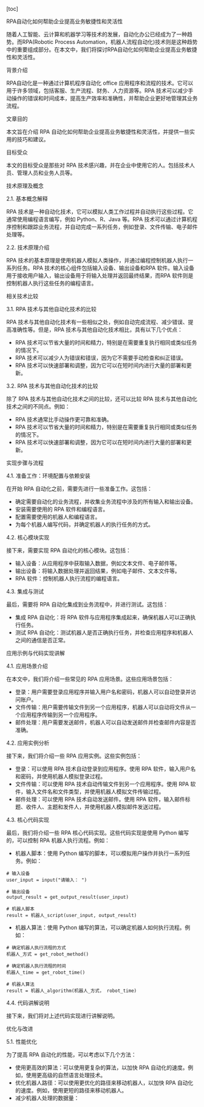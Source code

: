 
[toc]                    
                
                
RPA自动化如何帮助企业提高业务敏捷性和灵活性

随着人工智能、云计算和机器学习等技术的发展，自动化办公已经成为了一种趋势。而RPA(Robotic Process Automation，机器人流程自动化)技术则是这种趋势中的重要组成部分。在本文中，我们将探讨RPA自动化如何帮助企业提高业务敏捷性和灵活性。

背景介绍

RPA自动化是一种通过计算机程序自动化 office 应用程序和流程的技术。它可以用于许多领域，包括客服、生产流程、财务、人力资源等。RPA 技术可以减少手动操作的错误和时间成本，提高生产效率和准确性，并帮助企业更好地管理其业务流程。

文章目的

本文旨在介绍 RPA 自动化如何帮助企业提高业务敏捷性和灵活性，并提供一些实用的技巧和建议。

目标受众

本文的目标受众是那些对 RPA 技术感兴趣，并在企业中使用它的人。包括技术人员、管理人员和业务人员等。

技术原理及概念

2.1. 基本概念解释

RPA 技术是一种自动化技术，它可以模拟人类工作过程并自动执行这些过程。它通常使用编程语言编写，例如 Python、R、Java 等。RPA 技术可以通过计算机程序控制和跟踪业务流程，并自动完成一系列任务，例如登录、文件传输、电子邮件处理等。

2.2. 技术原理介绍

RPA 技术的基本原理是使用机器人模拟人类操作，并通过编程控制机器人执行一系列任务。RPA 技术的核心组件包括输入设备、输出设备和RPA 软件。输入设备用于接收用户输入，输出设备用于将输入处理并返回最终结果，而RPA 软件则是控制机器人执行这些任务的编程语言。

相关技术比较

3.1. RPA 技术与其他自动化技术的比较

RPA 技术与其他自动化技术有一些相似之处，例如自动完成流程、减少错误、提高准确性等。但是，RPA 技术与其他自动化技术相比，具有以下几个优点：

- RPA 技术可以节省大量的时间和精力，特别是在需要重复执行相同或类似任务的情况下。
- RPA 技术可以减少人为错误和错误，因为它不需要手动检查和纠正错误。
- RPA 技术可以快速部署和调整，因为它可以在短时间内进行大量的部署和更新。

3.2. RPA 技术与其他自动化技术的比较

除了 RPA 技术与其他自动化技术之间的比较，还可以比较 RPA 技术与其他自动化技术之间的不同点。例如：

- RPA 技术通常比手动操作更可靠和准确。
- RPA 技术可以节省大量的时间和精力，特别是在需要重复执行相同或类似任务的情况下。
- RPA 技术可以快速部署和调整，因为它可以在短时间内进行大量的部署和更新。

实现步骤与流程

4.1. 准备工作：环境配置与依赖安装

在开始 RPA 自动化之前，需要先进行一些准备工作。这包括：

- 确定需要自动化的业务流程，并收集业务流程中涉及的所有输入和输出设备。
- 安装需要使用的 RPA 软件和编程语言。
- 配置需要使用的机器人和编程语言。
- 为每个机器人编写代码，并确定机器人的执行任务的方式。

4.2. 核心模块实现

接下来，需要实现 RPA 自动化的核心模块。这包括：

- 输入设备：从应用程序中获取输入数据，例如文本文件、电子邮件等。
- 输出设备：将输入数据处理并返回结果，例如电子邮件、文本文件等。
- RPA 软件：控制机器人执行流程的编程语言。

4.3. 集成与测试

最后，需要将 RPA 自动化集成到业务流程中，并进行测试。这包括：

- 集成 RPA 自动化：将 RPA 软件与应用程序集成起来，确保机器人可以正确执行任务。
- 测试 RPA 自动化：测试机器人是否正确执行任务，并检查应用程序和机器人之间的通信是否正常。

应用示例与代码实现讲解

4.1. 应用场景介绍

在本文中，我们将介绍一些常见的 RPA 应用场景。这些应用场景包括：

- 登录：用户需要登录应用程序并输入用户名和密码，机器人可以自动登录并访问账户。
- 文件传输：用户需要传输文件到另一个应用程序，机器人可以自动将文件从一个应用程序传输到另一个应用程序。
- 邮件处理：用户需要发送邮件，机器人可以自动发送邮件并检查邮件内容是否准确。

4.2. 应用实例分析

接下来，我们将介绍一些 RPA 应用实例。这些实例包括：

- 登录：可以使用 RPA 技术自动登录到应用程序。使用 RPA 软件，输入用户名和密码，并使用机器人模拟登录过程。
- 文件传输：可以使用 RPA 技术自动传输文件到另一个应用程序。使用 RPA 软件，输入文件名和文件类型，并使用机器人模拟文件传输过程。
- 邮件处理：可以使用 RPA 技术自动发送邮件。使用 RPA 软件，输入邮件标题、收件人、主题和发件人，并使用机器人模拟邮件发送过程。

4.3. 核心代码实现

最后，我们将介绍一些 RPA 核心代码实现。这些代码实现是使用 Python 编写的，可以控制 RPA 机器人执行流程。例如：

- 机器人脚本：使用 Python 编写的脚本，可以模拟用户操作并执行一系列任务。例如：

```
# 输入设备
user_input = input("请输入： ")

# 输出设备
output_result = get_output_result(user_input)

# 机器人脚本
result = 机器人_script(user_input, output_result)
```

- 机器人算法：使用 Python 编写的算法，可以确定机器人如何执行流程。例如：

```
# 确定机器人执行流程的方式
机器人_方式 = get_robot_method()

# 确定机器人执行流程的时间
机器人_time = get_robot_time()

# 机器人算法
result = 机器人_algorithm(机器人_方式， robot_time)
```

4.4. 代码讲解说明

接下来，我们将对上述代码实现进行讲解说明。

优化与改进

5.1. 性能优化

为了提高 RPA 自动化的性能，可以考虑以下几个方法：

- 使用更高效的算法：可以使用更复杂的算法，以加快 RPA 自动化的速度。例如，使用更高级的自然语言处理技术。
- 优化机器人路径：可以使用更优化的路径来移动机器人，以加快 RPA 自动化的速度。例如，使用更短的路径来移动机器人。
- 减少机器人处理的数据量：

